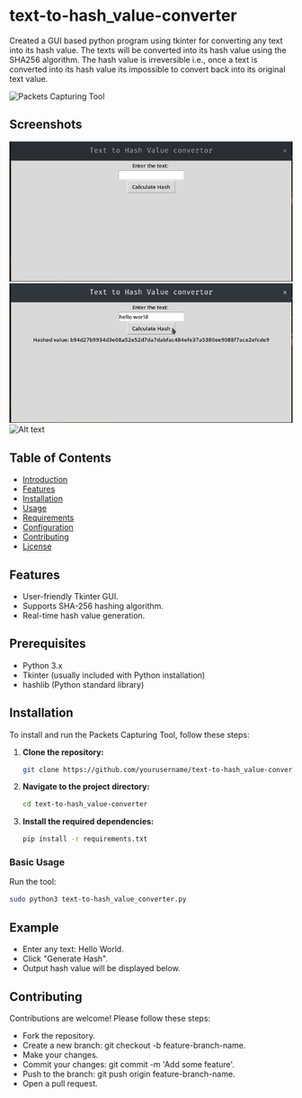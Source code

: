 # text-to-hash_value-converter
Created a GUI based python program using tkinter for converting any text into its hash value. The texts will be converted into its hash value using the SHA256 algorithm. The hash value is irreversible i.e., once a text is converted into its hash value its impossible to convert back into its original text value. 

![Packets Capturing Tool](https://img.shields.io/badge/version-1.0-blue.svg)

## Screenshots
![Alt text](screenshot_1.png)
![Alt text](screenshot_2.png)
![Alt text](screenshot_3.png)


## Table of Contents

- [Introduction](#introduction)
- [Features](#features)
- [Installation](#installation)
- [Usage](#usage)
- [Requirements](#requirements)
- [Configuration](#configuration)
- [Contributing](#contributing)
- [License](#license)
  

## Features
- User-friendly Tkinter GUI.
- Supports SHA-256 hashing algorithm.
- Real-time hash value generation.


## Prerequisites
- Python 3.x
- Tkinter (usually included with Python installation)
- hashlib (Python standard library)

  
  
## Installation

To install and run the Packets Capturing Tool, follow these steps:

1. **Clone the repository:**

    ```bash
    git clone https://github.com/yourusername/text-to-hash_value-converter.git
    ```

2. **Navigate to the project directory:**

    ```bash
    cd text-to-hash_value-converter
    ```

3. **Install the required dependencies:**

    ```bash
    pip install -r requirements.txt
    ```


### Basic Usage

Run the tool:

```bash
sudo python3 text-to-hash_value_converter.py
```

## Example

- Enter any text: Hello World.
- Click "Generate Hash".
- Output hash value will be displayed below.

## Contributing
Contributions are welcome! Please follow these steps:

- Fork the repository.
- Create a new branch: git checkout -b feature-branch-name.
- Make your changes.
- Commit your changes: git commit -m 'Add some feature'.
- Push to the branch: git push origin feature-branch-name.
- Open a pull request.
